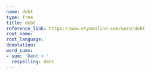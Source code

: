 ```yaml
---
name: debt
type: free
title: debt
reference_link: https://www.etymonline.com/word/debt
root_name: 
root_language: 
denotation: 
word_sums:
- sum: 'Debt + '
  respelling: debt
---
```

